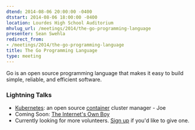 ```yaml
---
dtend: 2014-08-06 20:00:00 -0400
dtstart: 2014-08-06 18:00:00 -0400
location: Lourdes High School Auditorium
mhvlug_url: /meetings/2014/the-go-programming-language
presenter: Sean Swehla
redirect_from:
- /meetings/2014/the-go-programming-language
title: The Go Programming Language
type: meeting
---
```



Go is an open source programming language that makes it easy to build simple, reliable, and efficient software.

### Lightning Talks
- [Kubernetes](https://github.com/GoogleCloudPlatform/kubernetes): an open source [container](https://www.docker.com/) cluster manager - Joe
- Coming Soon: [The Internet's Own Boy](https://www.youtube.com/watch?v=RvsxnOg0bJY)
- Currently looking for more volunteers. [Sign up](http://mhvlug.org/contact/Lightning-Talk) if you'd like to give one.
